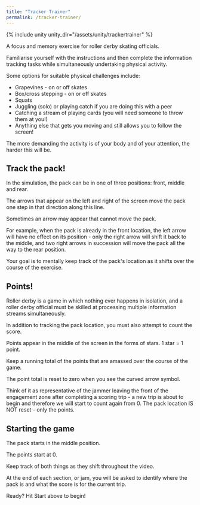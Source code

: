 ```yaml
---
title: "Tracker Trainer"
permalink: /tracker-trainer/
---
```


{% include unity unity_dir="/assets/unity/trackertrainer" %}

A focus and memory exercise for roller derby skating officials.

Familiarise yourself with the instructions and then complete the information tracking tasks while simultaneously undertaking physical activity.

Some options for suitable physical challenges include:
- Grapevines - on or off skates
- Box/cross stepping - on or off skates
- Squats
- Juggling (solo) or playing catch if you are doing this with a peer
- Catching a stream of playing cards (you will need someone to throw them at you!)
- Anything else that gets you moving and still allows you to follow the screen!

The more demanding the activity is of your body and of your attention, the harder this will be.

## Track the pack!

In the simulation, the pack can be in one of three positions: front, middle and rear.

The arrows that appear on the left and right of the screen move the pack one step in that direction along this line.

Sometimes an arrow may appear that cannot move the pack.

For example, when the pack is already in the front location, the left arrow will have no effect on its position - only the right arrow will shift it back to the middle, and two right arrows in succession will move the pack all the way to the rear position.

Your goal is to mentally keep track of the pack's location as it shifts over the course of the exercise.

## Points!

Roller derby is a game in which nothing ever happens in isolation, and a roller derby official must be skilled at processing multiple information streams simultaneously.

In addition to tracking the pack location, you must also attempt to count the score.

Points appear in the middle of the screen in the forms of stars. 1 star = 1 point.

Keep a running total of the points that are amassed over the course of the game.

The point total is reset to zero when you see the curved arrow symbol.

Think of it as representative of the jammer leaving the front of the engagement zone after completing a scoring trip - a new trip is about to begin and therefore we will start to count again from 0. The pack location IS NOT reset - only the points.

## Starting the game

The pack starts in the middle position.

The points start at 0.

Keep track of both things as they shift throughout the video.

At the end of each section, or jam, you will be asked to identify where the pack is and what the score is for the current trip.

Ready? Hit Start above to begin!
